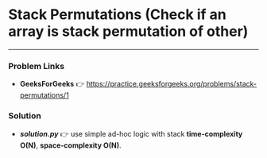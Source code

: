 # Stack Permutations (Check if an array is stack permutation of other)

---

### Problem Links
- **__GeeksForGeeks__** :point_right: https://practice.geeksforgeeks.org/problems/stack-permutations/1

### Solution
- **_solution.py_** :point_right: use simple ad-hoc logic with stack **time-complexity O(N)**, **space-complexity O(N)**.
